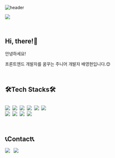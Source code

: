 <div align="left">
  
  ![header](https://capsule-render.vercel.app/api?type=waving&color=timeGradient&height=250&section=header&text=Welcome%20to%20Younghyun's%20GitHub%20🤗&fontSize=35&animation=twinkling&fontSize=45&fontAlignY=40&fontAlign=80)

  <a href="https://hits.seeyoufarm.com"><img src="https://hits.seeyoufarm.com/api/count/incr/badge.svg?url=https%3A%2F%2Fgithub.com%2FYoungbae1126&count_bg=%23F97C77&title_bg=%234F4F4F&icon=github.svg&icon_color=%23E7E7E7&title=GITHUB&edge_flat=false"/></a>
  
  <br>
  
  <h2>Hi, there!👋</h2>
  <p>안녕하세요!</p>
  <p>프론트엔드 개발자를 꿈꾸는 주니어 개발자 배영현입니다.😊</p>

  <br>

  <div style="display:flex; flex-direction:column;">
    <h2>🛠Tech Stacks🛠</h2>
    <p align="left">
      <img src="https://img.shields.io/badge/Html-E34F26?style=flat-square&logo=html5&logoColor=white"/>&nbsp
      <img src="https://img.shields.io/badge/CSS-%231572B6?style=flat-square&logo=css3&logoColor=white"/>&nbsp
      <img src="https://img.shields.io/badge/Javascript-F7DF1E?style=flat-square&logo=javascript&logoColor=white"/>&nbsp
      <img src="https://img.shields.io/badge/React-%2361DAFB?style=flat-square&logo=react&logoColor=white"/>&nbsp
      <img src="https://img.shields.io/badge/Python-%233776AB?style=flat-square&logo=python&logoColor=white"/>&nbsp
      <img src="https://img.shields.io/badge/C%2B%2B-%2300599C?style=flat-square&logo=cplusplus&logoColor=white"/>&nbsp
      <br>
      <img src="https://img.shields.io/badge/Figma-%23F24E1E?style=flat-square&logo=figma&logoColor=white"/>&nbsp
      <img src="https://img.shields.io/badge/Slack-%234A154B?style=flat-square&logo=slack&logoColor=white"/>&nbsp
      <img src="https://img.shields.io/badge/Notion-%23000000?style=flat-square&logo=notion&logoColor=white"/>&nbsp
      <img src="https://img.shields.io/badge/Git-%23F05032?style=flat-square&logo=git&logoColor=white"/>
    </p>
  </div>

  <br>

  <div>
    <h2>📞Contact📞</h2>
    <p align="left">
      <a href="https://www.instagram.com/baee_1126/">
        <img src="https://img.shields.io/badge/Instagram-%23E4405F?style=flat&logo=instagram&logoColor=white"/></a>
      &nbsp
      <a href="mailto:rcplaza2663@gmail.com">
        <img src="https://img.shields.io/badge/Gmail-%23EA4335?style=flat&logo=gmail&logoColor=white"/>
      </a>
    </p>
  </div>
  


<!--
<h3 align="center">💡My Github Stats💡</h3>
<div align="center">
  
  [![Anurag's GitHub stats](https://github-readme-stats.vercel.app/api?username=Youngbae1126&hide_title=true&show_icons=true&include_all_commits=true&disable_animations=true&theme=vue)](https://github.com/anuraghazra/github-readme-stats)
</div>
-->
</div>

